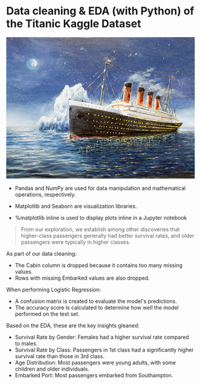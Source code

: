 # Data cleaning & EDA (with Python) of the Titanic Kaggle Dataset

![Titanic Ship](https://github.com/hazelapondi/FUTURE_DS_01/blob/main/img/titanic.jpg)

* Pandas and NumPy are used for data manipulation and mathematical operations, respectively.

* Matplotlib and Seaborn are visualization libraries.

* %matplotlib inline is used to display plots inline in a Jupyter notebook

> From our exploration, we establish among other discoveries that higher-class passengers generally had better survival rates, and older passengers were typically in higher classes.

As part of our data cleaning:

* The Cabin column is dropped because it contains too many missing values.
* Rows with missing Embarked values are also dropped.

When performing Logistic Regression:

* A confusion matrix is created to evaluate the model's predictions.
* The accuracy score is calculated to determine how well the model performed on the test set.

Based on the EDA, these are the key insights gleaned:

* Survival Rate by Gender: Females had a higher survival rate compared to males.
* Survival Rate by Class: Passengers in 1st class had a significantly higher survival rate than those in 3rd class.
* Age Distribution: Most passengers were young adults, with some children and older individuals.
* Embarked Port: Most passengers embarked from Southampton.
